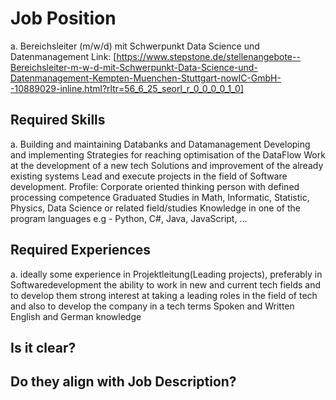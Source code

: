 # Job Position

a. Bereichsleiter (m/w/d) mit Schwerpunkt Data Science und Datenmanagement
Link: [https://www.stepstone.de/stellenangebote--Bereichsleiter-m-w-d-mit-Schwerpunkt-Data-Science-und-Datenmanagement-Kempten-Muenchen-Stuttgart-nowIC-GmbH--10889029-inline.html?rltr=56_6_25_seorl_r_0_0_0_0_1_0]


## Required Skills

a. Building and maintaining Databanks and Datamanagement
   Developing and implementing Strategies for reaching optimisation of the DataFlow
   Work at the development of a new tech Solutions and improvement of the already existing systems
   Lead and execute projects in the field of Software development.
   Profile:
   Corporate oriented thinking person with defined processing competence
   Graduated Studies in Math, Informatic, Statistic, Physics, Data Science or related field/studies
   Knowledge in one of the program languages e.g - Python, C#, Java, JavaScript, …
   
   


## Required Experiences

   a. ideally some experience in Projektleitung(Leading projects), preferably in Softwaredevelopment
      the ability to work in new and current tech fields and to develop them
      strong interest at taking a leading roles in the field of tech and also to develop the company in a tech terms
      Spoken and Written English and German knowledge

## Is it clear?


## Do they align with Job Description?
